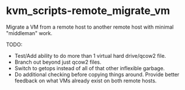 # kvm_scripts-remote_migrate_vm
Migrate a VM from a remote host to another remote host with minimal "middleman" work.

TODO:
- Test/Add ability to do more than 1 virtual hard drive/qcow2 file.
- Branch out beyond just qcow2 files.
- Switch to getops instead of all of that other inflexible garbage.
- Do additional checking before copying things around. Provide better feedback on what VMs already exist on both remote hosts.

